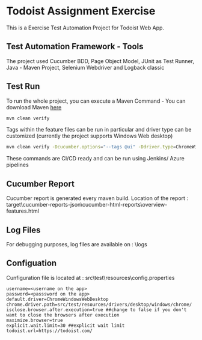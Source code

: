 # Todoist Assignment Exercise
This is a Exercise Test Automation Project for Todoist Web App.

## Test Automation Framework - Tools
The project used Cucumber BDD, Page Object Model, JUnit as Test Runner, Java -  Maven Project, Selenium Webdriver and Logback classic

## Test Run 
To run the whole project, you can execute a Maven Command - You can download Maven [here](https://maven.apache.org/download.cgi)
```bash
mvn clean verify
```
Tags within the feature files can be run in particular and driver type can be customized (currently the project supports Windows Web desktop)
```bash
mvn clean verify -Dcucumber.options="--tags @ui" -Ddriver.type=ChromeWindowsWebDesktop
```
These commands are CI/CD ready and can be run using Jenkins/ Azure pipelines

## Cucumber Report
Cucumber report is generated every maven build. 
Location of the report : target\cucumber-reports-json\cucumber-html-reports\overview-features.html

## Log Files
For debugging purposes, log files are available on : \logs

## Configuation
Cunfiguration file is located at : src\test\resources\config.properties
```
username=<username on the app>
password=<passsword on the app>
default.driver=ChromeWindowsWebDesktop 
chrome.driver.path=src/test/resources/drivers/desktop/windows/chrome/
isclose.browser.after.execution=true ##change to false if you don't want to close the browsers after execution
maximize.browser=true
explicit.wait.limit=30 ##explicit wait limit
todoist.url=https://todoist.com/
```
